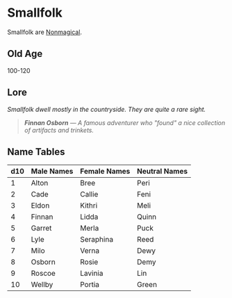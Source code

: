 # Smallfolk

Smallfolk are [Nonmagical](../Mechanical/Nonmagical.md).

## Old Age

100-120

## Lore

*Smallfolk dwell mostly in the countryside. They are quite a rare sight.*

> ***Finnan Osborn*** — *A famous adventurer who "found" a nice collection of artifacts and trinkets.*

## Name Tables

| d10 | Male Names | Female Names | Neutral Names |
| :-- | :--------- | :----------- | :------------ |
| 1   | Alton      | Bree         | Peri          |
| 2   | Cade       | Callie       | Feni          |
| 3   | Eldon      | Kithri       | Meli          |
| 4   | Finnan     | Lidda        | Quinn         |
| 5   | Garret     | Merla        | Puck          |
| 6   | Lyle       | Seraphina    | Reed          |
| 7   | Milo       | Verna        | Dewy          |
| 8   | Osborn     | Rosie        | Demy          |
| 9   | Roscoe     | Lavinia      | Lin           |
| 10  | Wellby     | Portia       | Green         |
